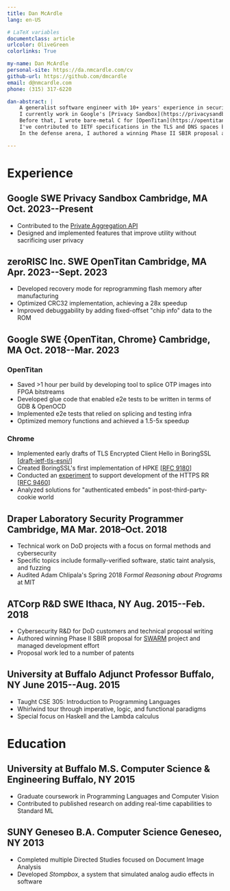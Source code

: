 ```yaml
---
title: Dan McArdle
lang: en-US

# LaTeX variables
documentclass: article
urlcolor: OliveGreen
colorlinks: True

my-name: Dan McArdle
personal-site: https://da.nmcardle.com/cv
github-url: https://github.com/dmcardle
email: d@nmcardle.com
phone: (315) 317-6220

dan-abstract: |
    A generalist software engineer with 10+ years' experience in security and privacy, I enjoy designing and implementing new features, bug-hunting in low-level code, and contributing to open-source software.
    I currently work in Google's [Privacy Sandbox](https://privacysandbox.com), where I've been building private advertising technology in Chrome.
    Before that, I wrote bare-metal C for [OpenTitan](https://opentitan.org/) and developed novel e2e testing infrastructure.
    I've contributed to IETF specifications in the TLS and DNS spaces by implementing prototypes of draft revisions in order to evaluate feasibility.
    In the defense arena, I authored a winning Phase II SBIR proposal and created a system based on FreeBSD and LLVM that generates VMs with unique calling conventions throughout their kernel and userspace.

---
```


# Experience

## <employer>Google</employer> <job-role>SWE</job-role> <job-proj>Privacy Sandbox</job-proj> <job-loc>Cambridge, MA</job-loc> <job-dates>Oct. 2023--Present</job-dates>

* Contributed to the [Private Aggregation API](https://patcg-individual-drafts.github.io/private-aggregation-api)
* Designed and implemented features that improve utility without sacrificing user privacy

## <employer>zeroRISC Inc.</employer> <job-role>SWE</job-role> <job-proj>OpenTitan</job-proj> <job-loc>Cambridge, MA</job-loc> <job-dates>Apr. 2023--Sept. 2023</job-dates>

* Developed recovery mode for reprogramming flash memory after manufacturing
* Optimized CRC32 implementation, achieving a 28x speedup
* Improved debuggability by adding fixed-offset "chip info" data to the ROM

## <employer>Google</employer> <job-role>SWE</job-role> <job-proj>{OpenTitan, Chrome}</job-proj> <job-loc>Cambridge, MA</job-loc> <job-dates>Oct. 2018--Mar. 2023</job-dates>

### <job-proj>OpenTitan</job-proj>

* Saved >1 hour per build by developing tool to splice OTP images into FPGA bitstreams
* Developed glue code that enabled e2e tests to be written in terms of GDB & OpenOCD
* Implemented e2e tests that relied on splicing and testing infra
* Optimized memory functions and achieved a 1.5-5x speedup

### <job-proj>Chrome</job-proj>

* Implemented early drafts of TLS Encrypted Client Hello in BoringSSL [[draft-ietf-tls-esni/](https://datatracker.ietf.org/doc/draft-ietf-tls-esni/)]
* Created BoringSSL's first implementation of HPKE [[RFC 9180](https://datatracker.ietf.org/doc/rfc9180/)]
* Conducted an [experiment](https://chromestatus.com/feature/5948056459542528) to support development of the HTTPS RR [[RFC 9460](https://www.rfc-editor.org/rfc/rfc9460.html)]
* Analyzed solutions for "authenticated embeds" in post-third-party-cookie world

## <employer>Draper Laboratory</employer> <job-role>Security Programmer</job-role> <job-loc>Cambridge, MA</job-loc> <job-dates>Mar. 2018–Oct. 2018</job-dates>

* Technical work on DoD projects with a focus on formal methods and cybersecurity
* Specific topics include formally-verified software, static taint analysis, and fuzzing
* Audited Adam Chlipala's Spring 2018 *Formal Reasoning about Programs* at MIT

## <employer>ATCorp</employer> <job-role>R&D SWE</job-role> <job-loc>Ithaca, NY</job-loc> <job-dates>Aug. 2015--Feb. 2018</job-dates>

* Cybersecurity R&D for DoD customers and technical proposal writing
* Authored winning Phase II SBIR proposal for [SWARM](https://www.sbir.gov/awards/164047) project and managed development effort
* Proposal work led to a number of patents

## <employer>University at Buffalo</employer> <job-role>Adjunct Professor</job-role> <job-loc>Buffalo, NY</job-loc> <job-dates>June 2015--Aug. 2015</job-dates>

* Taught CSE 305: Introduction to Programming Languages
* Whirlwind tour through imperative, logic, and functional paradigms
* Special focus on Haskell and the Lambda calculus

# Education

## <span>University at Buffalo</span> <job-role>M.S.</job-role> <span>Computer Science & Engineering</span> <job-loc>Buffalo, NY</job-loc> <job-dates>2015</job-dates>

* Graduate coursework in Programming Languages and Computer Vision
* Contributed to published research on adding real-time capabilities to Standard ML

## <span>SUNY Geneseo</span> <job-role>B.A.</job-role> <span>Computer Science</span> <job-loc>Geneseo, NY</job-loc> <job-dates>2013</job-dates>

* Completed multiple Directed Studies focused on Document Image Analysis
* Developed *Stompbox*, a system that simulated analog audio effects in software
